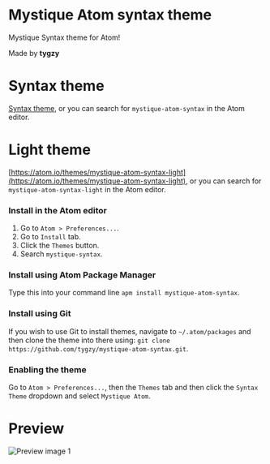 # Mystique Atom syntax theme

Mystique Syntax theme for Atom!

Made by __tygzy__

# Syntax theme

[Syntax theme](https://atom.io/themes/mystique-atom-syntax), or you can search for `mystique-atom-syntax` in the Atom editor.

# Light theme

[https://atom.io/themes/mystique-atom-syntax-light](https://atom.io/themes/mystique-atom-syntax-light), or you can search for `mystique-atom-syntax-light` in the Atom editor.

### Install in the Atom editor

1. Go to `Atom > Preferences...`.
2. Go to `Install` tab.
3. Click the `Themes` button.
4. Search `mystique-syntax`.

### Install using Atom Package Manager

Type this into your command line `apm install mystique-atom-syntax`.

### Install using Git

If you wish to use Git to install themes, navigate to `~/.atom/packages` and then clone the theme into there using: `git clone https://github.com/tygzy/mystique-atom-syntax.git`.

### Enabling the theme

Go to `Atom > Preferences...`, then the `Themes` tab and then click the `Syntax Theme` dropdown and select `Mystique Atom`.

# Preview

![Preview image 1](https://i.imgur.com/JMdjKXJ.png)
